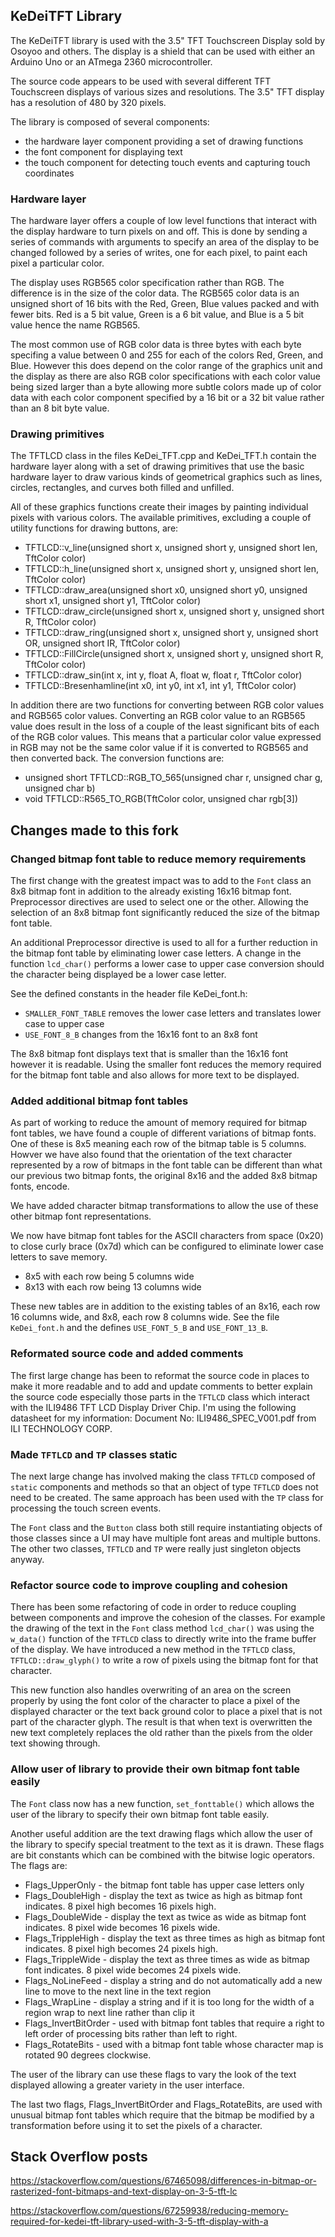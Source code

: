 ## KeDeiTFT Library

The KeDeiTFT library is used with the 3.5" TFT Touchscreen Display sold by Osoyoo and others. The display
is a shield that can be used with either an Arduino Uno or an ATmega 2360 microcontroller.

The source code appears to be used with several different TFT Touchscreen displays of various sizes and
resolutions. The 3.5" TFT display has a resolution of 480 by 320 pixels.

The library is composed of several components:
 - the hardware layer component providing a set of drawing functions
 - the font component for displaying text
 - the touch component for detecting touch events and capturing touch coordinates

### Hardware layer

The hardware layer offers a couple of low level functions that interact with the display hardware
to turn pixels on and off. This is done by sending a series of commands with arguments to specify
an area of the display to be changed followed by a series of writes, one for each pixel, to paint
each pixel a particular color.

The display uses RGB565 color specification rather than RGB. The difference is in the size of the
color data. The RGB565 color data is an unsigned short of 16 bits with the Red, Green, Blue values
packed and with fewer bits. Red is a 5 bit value, Green is a 6 bit value, and Blue is a 5 bit value
hence the name RGB565.

The most common use of RGB color data is three bytes with each byte specifing a value between 0 and 255 for each
of the colors Red, Green, and Blue. However this does depend on the color range of the graphics unit and
the display as there are also RGB color specifications with each color value being sized larger than a
byte allowing more subtle colors made up of color data with each color component specified by a 16 bit
or a 32 bit value rather than an 8 bit byte value.

### Drawing primitives

The TFTLCD class in the files KeDei_TFT.cpp and KeDei_TFT.h contain the hardware layer along with a set
of drawing primitives that use the basic hardware layer to draw various kinds of geometrical graphics
such as lines, circles, rectangles, and curves both filled and unfilled.

All of these graphics functions create their images by painting individual pixels with various colors. The
available primitives, excluding a couple of utility functions for drawing buttons, are:
 - TFTLCD::v_line(unsigned short x, unsigned short y, unsigned short len, TftColor color)
 - TFTLCD::h_line(unsigned short x, unsigned short y, unsigned short len, TftColor color)
 - TFTLCD::draw_area(unsigned short x0, unsigned short y0, unsigned short x1, unsigned short y1, TftColor color)
 - TFTLCD::draw_circle(unsigned short x, unsigned short y, unsigned short R, TftColor color)
 - TFTLCD::draw_ring(unsigned short x, unsigned short y, unsigned short OR, unsigned short IR, TftColor color)
 - TFTLCD::FillCircle(unsigned short x, unsigned short y, unsigned short R, TftColor color)
 - TFTLCD::draw_sin(int x, int y, float A, float w, float r, TftColor color)
 - TFTLCD::Bresenhamline(int x0, int y0, int x1, int y1, TftColor color)

In addition there are two functions for converting between RGB color values and RGB565 color values. Converting
an RGB color value to an RGB565 value does result in the loss of a couple of the least significant bits of each of
the RGB color values. This means that a particular color value expressed in RGB may not be the same color value if
it is converted to RGB565 and then converted back. The conversion functions are:
 - unsigned short TFTLCD::RGB_TO_565(unsigned char r, unsigned char g, unsigned char b)
 - void TFTLCD::R565_TO_RGB(TftColor color, unsigned char rgb[3])

## Changes made to this fork

### Changed bitmap font table to reduce memory requirements

The first change with the greatest impact was to add to the `Font` class an 8x8 bitmap font in addition
to the already existing 16x16 bitmap font. Preprocessor directives are used to select one or the other.
Allowing the selection of an 8x8 bitmap font significantly reduced the size of the bitmap font table.

An additional Preprocessor directive is used to all for a further reduction in the bitmap font table by
eliminating lower case letters. A change in the function `lcd_char()` performs a lower case to upper case
conversion should the character being displayed be a lower case letter.

See the defined constants in the header file KeDei_font.h:
 - `SMALLER_FONT_TABLE` removes the lower case letters and translates lower case to upper case
 - `USE_FONT_8_B` changes from the 16x16 font to an 8x8 font

The 8x8 bitmap font displays text that is smaller than the 16x16 font however it is readable. Using the
smaller font reduces the memory required for the bitmap font table and also allows for more text to be
displayed.

### Added additional bitmap font tables

As part of working to reduce the amount of memory required for bitmap font tables, we have found a couple of
different variations of bitmap fonts. One of these is 8x5 meaning each row of the bitmap table is 5 columns.
Howver we have also found that the orientation of the text character represented by a row of bitmaps in the
font table can be different than what our previous two bitmap fonts, the original 8x16 and the added 8x8 bitmap
fonts, encode.

We have added character bitmap transformations to allow the use of these other bitmap font representations.

We now have bitmap font tables for the ASCII characters from space (0x20) to close curly brace (0x7d) which
can be configured to eliminate lower case letters to save memory.
 - 8x5 with each row being 5 columns wide
 - 8x13 with each row being 13 columns wide

These new tables are in addition to the existing tables of an 8x16, each row 16 columns wide, and 8x8, each
row 8 columns wide. See the file `KeDei_font.h` and the defines `USE_FONT_5_B` and `USE_FONT_13_B`.

### Reformated source code and added comments

The first large change has been to reformat the source code in places to make it more readable and to
add and update comments to better explain the source code especially those parts in the `TFTLCD` class
which interact with the ILI9486 TFT LCD Display Driver Chip. I'm using the following datasheet for my
information: Document No: ILI9486_SPEC_V001.pdf from ILI TECHNOLOGY CORP.

### Made `TFTLCD` and `TP` classes static

The next large change has involved making the class `TFTLCD` composed of `static` components and methods
so that an object of type `TFTLCD` does not need to be created. The same approach has been used with the
`TP` class for processing the touch screen events.

The `Font` class and the `Button` class both still require instantiating objects of those classes since a UI
may have multiple font areas and multiple buttons. The other two classes, `TFTLCD` and `TP` were really just
singleton objects anyway.

### Refactor source code to improve coupling and cohesion

There has been some refactoring of code in order to reduce coupling between components and improve the cohesion
of the classes. For example the drawing of the text in the `Font` class method `lcd_char()` was using the
`w_data()` function of the `TFTLCD` class to directly write into the frame buffer of the display. We have
introduced a new method in the `TFTLCD` class, `TFTLCD::draw_glyph()` to write a row of pixels using the
bitmap font for that character.

This new function also handles overwriting of an area on the screen properly
by using the font color of the character to place a pixel of the displayed character or the text back ground
color to place a pixel that is not part of the character glyph. The result is that when text is overwritten
the new text completely replaces the old rather than the pixels from the older text showing through.

### Allow user of library to provide their own bitmap font table easily

The `Font` class now has a new function, `set_fonttable()` which allows the user of the library to specify
their own bitmap font table easily.

Another useful addition are the text drawing flags which allow the user of the library to specify special
treatment to the text as it is drawn. These flags are bit constants which can be combined with the bitwise
logic operators. The flags are:
 -	Flags_UpperOnly - the bitmap font table has upper case letters only
 -	Flags_DoubleHigh - display the text as twice as high as bitmap font indicates. 8 pixel high becomes 16 pixels high.
 -	Flags_DoubleWide - display the text as twice as wide as bitmap font indicates. 8 pixel wide becomes 16 pixels wide.
 -	Flags_TrippleHigh - display the text as three times as high as bitmap font indicates. 8 pixel high becomes 24 pixels high.
 -	Flags_TrippleWide - display the text as three times as wide as bitmap font indicates. 8 pixel wide becomes 24 pixels wide.
 -	Flags_NoLineFeed - display a string and do not automatically add a new line to move to the next line in the text region
 -	Flags_WrapLine - display a string and if it is too long for the width of a region wrap to next line rather than clip it
 -	Flags_InvertBitOrder - used with bitmap font tables that require a right to left order of processing bits rather than left to right.
 -	Flags_RotateBits - used with a bitmap font table whose character map is rotated 90 degrees clockwise.

The user of the library can use these flags to vary the look of the text displayed allowing a greater variety in the
user interface.

The last two flags, Flags_InvertBitOrder and Flags_RotateBits, are used with unusual bitmap font tables which require that the
bitmap be modified by a transformation before using it to set the pixels of a character.

## Stack Overflow posts

https://stackoverflow.com/questions/67465098/differences-in-bitmap-or-rasterized-font-bitmaps-and-text-display-on-3-5-tft-lc

https://stackoverflow.com/questions/67259938/reducing-memory-required-for-kedei-tft-library-used-with-3-5-tft-display-with-a
